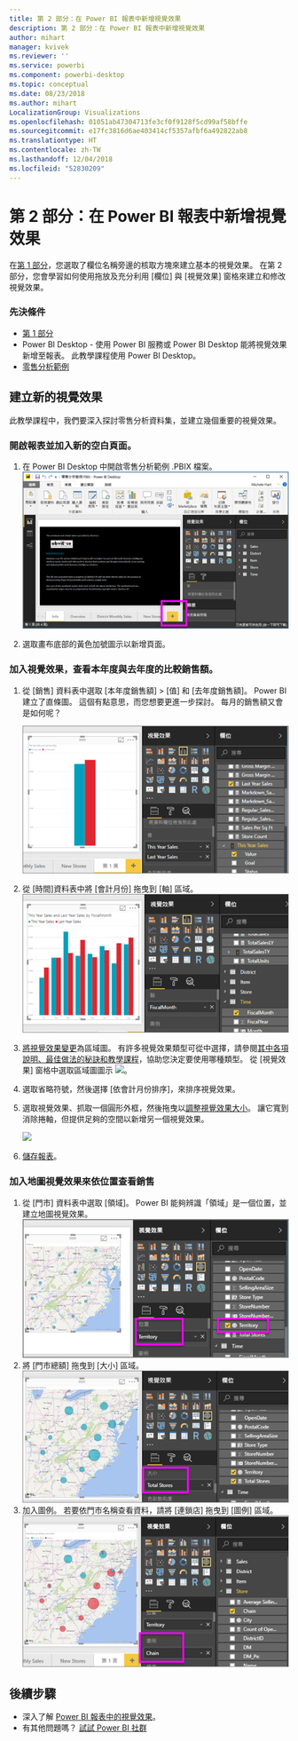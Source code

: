 ```yaml
---
title: 第 2 部分：在 Power BI 報表中新增視覺效果
description: 第 2 部分：在 Power BI 報表中新增視覺效果
author: mihart
manager: kvivek
ms.reviewer: ''
ms.service: powerbi
ms.component: powerbi-desktop
ms.topic: conceptual
ms.date: 08/23/2018
ms.author: mihart
LocalizationGroup: Visualizations
ms.openlocfilehash: 01051ab47304713fe3cf0f9128f5cd99af58bffe
ms.sourcegitcommit: e17fc3816d6ae403414cf5357afbf6a492822ab8
ms.translationtype: HT
ms.contentlocale: zh-TW
ms.lasthandoff: 12/04/2018
ms.locfileid: "52830209"
---
```

# <a name="part-2-add-visualizations-to-a-power-bi-report"></a>第 2 部分：在 Power BI 報表中新增視覺效果
在[第 1 部分](power-bi-report-add-visualizations-ii.md)，您選取了欄位名稱旁邊的核取方塊來建立基本的視覺效果。  在第 2 部分，您會學習如何使用拖放及充分利用 [欄位] 與 [視覺效果] 窗格來建立和修改視覺效果。

### <a name="prerequisites"></a>先決條件
- [第 1 部分](power-bi-report-add-visualizations-ii.md)
- Power BI Desktop - 使用 Power BI 服務或 Power BI Desktop 能將視覺效果新增至報表。 此教學課程使用 Power BI Desktop。 
- [零售分析範例](http://download.microsoft.com/download/9/6/D/96DDC2FF-2568-491D-AAFA-AFDD6F763AE3/Retail%20Analysis%20Sample%20PBIX.pbix)

## <a name="create-a-new-visualization"></a>建立新的視覺效果
此教學課程中，我們要深入探討零售分析資料集，並建立幾個重要的視覺效果。

### <a name="open-a-report-and-add-a-new-blank-page"></a>開啟報表並加入新的空白頁面。
1. 在 Power BI Desktop 中開啟零售分析範例 .PBIX 檔案。 
   ![](media/power-bi-report-add-visualizations-ii/power-bi-open-desktop.png)   

2. 選取畫布底部的黃色加號圖示以新增頁面。

### <a name="add-a-visualization-that-looks-at-this-years-sales-compared-to-last-year"></a>加入視覺效果，查看本年度與去年度的比較銷售額。
1. 從 [銷售] 資料表中選取 [本年度銷售額] >  [值] 和 [去年度銷售額]。 Power BI 建立了直條圖。  這個有點意思，而您想要更進一步探討。 每月的銷售額又會是如何呢？  
   
   ![](media/power-bi-report-add-visualizations-ii/power-bi-barchart.png)
2. 從 [時間]資料表中將 [會計月份] 拖曳到 [軸] 區域。  
   ![](media/power-bi-report-add-visualizations-ii/power-bi-month.png)
3. [將視覺效果變更](power-bi-report-change-visualization-type.md)為區域圖。  有許多視覺效果類型可從中選擇，請參閱[其中各項說明、最佳做法的秘訣和教學課程](power-bi-visualization-types-for-reports-and-q-and-a.md)，協助您決定要使用哪種類型。 從 [視覺效果] 窗格中選取區域圖圖示 ![](media/power-bi-report-add-visualizations-ii/power-bi-areachart.png)。
4. 選取省略符號，然後選擇 [依會計月份排序]，來排序視覺效果。
5. 選取視覺效果、抓取一個圓形外框，然後拖曳以[調整視覺效果大小](power-bi-visualization-move-and-resize.md)。 讓它寬到消除捲軸，但提供足夠的空間以新增另一個視覺效果。
   
   ![](media/power-bi-report-add-visualizations-ii/pbi_part2_7b.png)
6. [儲存報表](../service-report-save.md)。

### <a name="add-a-map-visualization-that-looks-at-sales-by-location"></a>加入地圖視覺效果來依位置查看銷售
1. 從 [門市]  資料表中選取 [領域]。 Power BI 能夠辨識「領域」是一個位置，並建立地圖視覺效果。  
   ![](media/power-bi-report-add-visualizations-ii/power-bi-map.png)
2. 將 [門市總額] 拖曳到 [大小] 區域。  
   ![](media/power-bi-report-add-visualizations-ii/power-bi-map2.png)
3. 加入圖例。  若要依門市名稱查看資料，請將 [連鎖店]  拖曳到 [圖例] 區域。  
   ![](media/power-bi-report-add-visualizations-ii/power-bi-legend.png)

## <a name="next-steps"></a>後續步驟
* 深入了解 [Power BI 報表中的視覺效果](power-bi-report-visualizations.md)。  
* 有其他問題嗎？ [試試 Power BI 社群](http://community.powerbi.com/)

